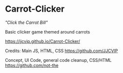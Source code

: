 # Carrot-Clicker
*"Click the Carrot Bill"*

Basic clicker game themed around carrots

https://jjcvip.github.io/Carrot-Clicker/


Credits:
Main JS, HTML, CSS
https://github.com/JJCVIP

Concept, UI Code, general code cleanup, CSS/HTML
https://github.com/not-the
